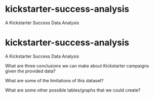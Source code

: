 # kickstarter-success-analysis
A Kickstarter Success Data Analysis


# kickstarter-success-analysis
A Kickstarter Success Data Analysis



What are three conclusions we can make about Kickstarter campaigns given the provided data?


What are some of the limitations of this dataset?



What are some other possible tables/graphs that we could create?



